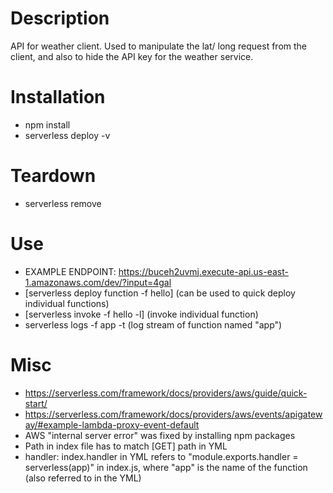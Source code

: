 # Description 

API for weather client. Used to manipulate the lat/ long request from the client, and also to hide the API key for the weather service.

# Installation

- npm install
- serverless deploy -v

# Teardown

- serverless remove

# Use

- EXAMPLE ENDPOINT: https://buceh2uvmj.execute-api.us-east-1.amazonaws.com/dev/?input=4gal
- [serverless deploy function -f hello] (can be used to quick deploy individual functions)
- [serverless invoke -f hello -l] (invoke individual function)
- serverless logs -f app -t (log stream of function named "app")

# Misc

- https://serverless.com/framework/docs/providers/aws/guide/quick-start/
- https://serverless.com/framework/docs/providers/aws/events/apigateway/#example-lambda-proxy-event-default
- AWS "internal server error" was fixed by installing npm packages
- Path in index file has to match [GET] path in YML
- handler: index.handler in YML refers to "module.exports.handler = serverless(app)" in index.js, where "app" is the name of the function (also referred to in the YML)